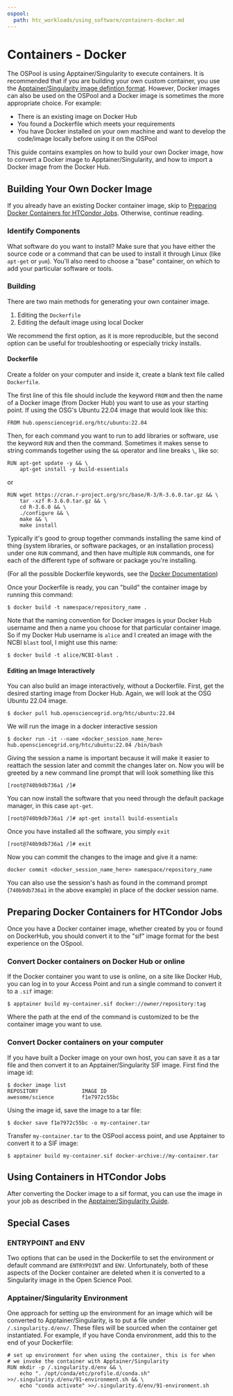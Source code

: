 ```yaml
---
ospool:
  path: htc_workloads/using_software/containers-docker.md
---
```


Containers - Docker
===================

The OSPool is using Apptainer/Singularity to execute containers. It is recommended
that if you are building your own custom container, you use the 
[Apptainer/Singularity image defintion format](../containers-singularity). 
However, Docker images can also be used on the OSPool and a Docker image is 
sometimes the more appropriate choice. For example:

 * There is an existing image on Docker Hub
 * You found a Dockerfile which meets your requirements
 * You have Docker installed on your own machine and want to 
   develop the code/image locally before using it on the OSPool

This guide contains examples on how to build your own Docker image, how
to convert a Docker image to Apptainer/Singularity, and how to import a
Docker image from the Docker Hub.

## Building Your Own Docker Image

If you already have an existing Docker container image, skip
to [Preparing Docker Containers for HTCondor Jobs](#preparing-docker-containers-for-htcondor-jobs). Otherwise, continue reading. 

### Identify Components

What software do you want to install? Make sure that you have either the source 
code or a command that can be used to install it through Linux (like `apt-get` or 
`yum`). You'll also need to choose a "base" container, on which to add your particular 
software or tools.

### Building

There are two main methods for generating your own container image. 

1. Editing the `Dockerfile`
2. Editing the default image using local Docker

We recommend the first option, as it is more reproducible, but the second option 
can be useful for troubleshooting or especially tricky installs. 

#### Dockerfile

Create a folder on your computer and inside it, create a blank text file 
called `Dockerfile`.  

The first line of this file should include the keyword `FROM` and then 
the name of a Docker image (from Docker Hub) you want 
to use as your starting point. If using the OSG's Ubuntu 22.04 image that 
would look like this: 

	FROM hub.opensciencegrid.org/htc/ubuntu:22.04

Then, for each command you want to run to add libraries or software, use the 
keyword `RUN` and then the command. Sometimes it makes sense to string 
commands together using the `&&` operator and line breaks `\`, like so:

	RUN apt-get update -y && \
	    apt-get install -y build-essentials

or

	RUN wget https://cran.r-project.org/src/base/R-3/R-3.6.0.tar.gz && \
	    tar -xzf R-3.6.0.tar.gz && \
	    cd R-3.6.0 && \
	    ./configure && \
	    make && \
	    make install

Typically it's good to group together commands installing the same kind of thing 
(system libraries, or software packages, or an installation process) under one `RUN` command, 
and then have multiple `RUN` commands, one for each of the different type of 
software or package you're installing. 

(For all the possible Dockerfile keywords, see the [Docker Documentation](https://docs.docker.com/engine/reference/builder/))

Once your Dockerfile is ready, you can "build" the container image by running this command: 

    $ docker build -t namespace/repository_name .

Note that the naming convention for Docker images is your Docker Hub username and then 
a name you choose for that particular container image. So if my Docker Hub username 
is `alice` and I created an image with the NCBI `blast` tool, I might use this name: 

    $ docker build -t alice/NCBI-blast .

#### Editing an Image Interactively

You can also build an image interactively, without a Dockerfile. First, get 
the desired starting image from Docker Hub. Again, we will
look at the OSG Ubuntu 22.04 image. 

    $ docker pull hub.opensciencegrid.org/htc/ubuntu:22.04

We will run the image in a docker interactive session

    $ docker run -it --name <docker_session_name_here> hub.opensciencegrid.org/htc/ubuntu:22.04 /bin/bash

Giving the session a name is important because it will make it easier to 
reattach the session later and commit the changes later on. Now you will 
be greeted by a new command line prompt that will look something like this

    [root@740b9db736a1 /]#

You can now install the software that you need through the default package 
manager, in this case `apt-get`. 

    [root@740b9db736a1 /]# apt-get install build-essentials

Once you have installed all the software, you simply `exit`

    [root@740b9db736a1 /]# exit

Now you can commit the changes to the image and give it a name: 

    docker commit <docker_session_name_here> namespace/repository_name

You can also use the session's hash as found in the command prompt (`740b9db736a1` 
in the above example) in place of the docker session name. 


## Preparing Docker Containers for HTCondor Jobs

Once you have a Docker container image, whether created by you or found 
on DockerHub, you should convert it to the "sif" image format for 
the best experience on the OSpool. 

### Convert Docker containers on Docker Hub or online

If the Docker container you want to use is online, on a site like Docker Hub, you can 
log in to your Access Point and run a single command to convert it to a `.sif` image: 

	$ apptainer build my-container.sif docker://owner/repository:tag

Where the path at the end of the command is customized to be the container image
you want to use. 

### Convert Docker containers on your computer

If you have built a Docker image on your own host, you can save it as a 
tar file and then convert it to an Apptainer/Singularity SIF image. First
find the image id:

    $ docker image list
    REPOSITORY              IMAGE ID
    awesome/science         f1e7972c55bc

Using the image id, save the image to a tar file:

    $ docker save f1e7972c55bc -o my-container.tar

Transfer `my-container.tar` to the OSPool access point, and use
Apptainer to convert it to a SIF image:

    $ apptainer build my-container.sif docker-archive://my-container.tar

## Using Containers in HTCondor Jobs

After converting the Docker image to a sif format, you can use the 
image in your job as described in the
[Apptainer/Singularity Guide](../containers-singularity). 

## Special Cases

### ENTRYPOINT and ENV

Two options that can be used in the Dockerfile to set the environment or 
default command are `ENTRYPOINT` and `ENV`. Unfortunately, both of these 
aspects of the Docker container are deleted when it is converted to a 
Singularity image in the Open Science Pool.

### Apptainer/Singularity Environment

One approach for setting up the environment for an image which will
be converted to Apptainer/Singularity, is to put a file under
`/.singularity.d/env/`. These files will be sourced when the container
get instantiated. For example, if you have Conda environment, add this
to the end of your Dockerfile:

    # set up environment for when using the container, this is for when 
    # we invoke the container with Apptainer/Singularity
    RUN mkdir -p /.singularity.d/env && \
        echo ". /opt/conda/etc/profile.d/conda.sh" >>/.singularity.d/env/91-environment.sh && \
        echo "conda activate" >>/.singularity.d/env/91-environment.sh


[osg-containers]: ../../../htc_workloads/using_software/available-containers-list/
